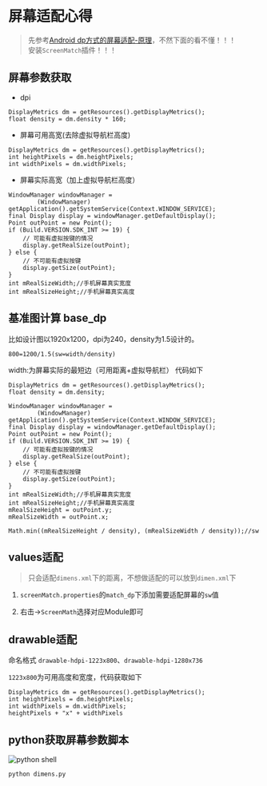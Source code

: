 # 屏幕适配心得

> 先参考[Android dp方式的屏幕适配-原理](https://blog.csdn.net/fesdgasdgasdg/article/details/82054971)，不然下面的看不懂！！！<br/>
安装```ScreenMatch```插件！！！

## 屏幕参数获取

* dpi
```
DisplayMetrics dm = getResources().getDisplayMetrics();
float density = dm.density * 160;
```

* 屏幕可用高宽(去除虚拟导航栏高度)
```
DisplayMetrics dm = getResources().getDisplayMetrics();
int heightPixels = dm.heightPixels;
int widthPixels = dm.widthPixels;
```

* 屏幕实际高宽（加上虚拟导航栏高度）
```
WindowManager windowManager =
        (WindowManager) getApplication().getSystemService(Context.WINDOW_SERVICE);
final Display display = windowManager.getDefaultDisplay();
Point outPoint = new Point();
if (Build.VERSION.SDK_INT >= 19) {
    // 可能有虚拟按键的情况
    display.getRealSize(outPoint);
} else {
    // 不可能有虚拟按键
    display.getSize(outPoint);
}
int mRealSizeWidth;//手机屏幕真实宽度
int mRealSizeHeight;//手机屏幕真实高度
```

## 基准图计算 base_dp

比如设计图以1920x1200，dpi为240，density为1.5设计的。

```800=1200/1.5(sw=width/density)```

width:为屏幕实际的最短边（可用距离+虚拟导航栏）
代码如下
```
DisplayMetrics dm = getResources().getDisplayMetrics();
float density = dm.density;

WindowManager windowManager =
        (WindowManager) getApplication().getSystemService(Context.WINDOW_SERVICE);
final Display display = windowManager.getDefaultDisplay();
Point outPoint = new Point();
if (Build.VERSION.SDK_INT >= 19) {
    // 可能有虚拟按键的情况
    display.getRealSize(outPoint);
} else {
    // 不可能有虚拟按键
    display.getSize(outPoint);
}
int mRealSizeWidth;//手机屏幕真实宽度
int mRealSizeHeight;//手机屏幕真实高度
mRealSizeHeight = outPoint.y;
mRealSizeWidth = outPoint.x;

Math.min((mRealSizeHeight / density), (mRealSizeWidth / density));//sw
```

## values适配
> 只会适配```dimens.xml```下的距离，不想做适配的可以放到```dimen.xml```下

1. ```screenMatch.properties```的```match_dp```下添加需要适配屏幕的```sw```值

2. 右击->```ScreenMath```选择对应Module即可

## drawable适配

命名格式
```drawable-hdpi-1223x800```、```drawable-hdpi-1280x736```

```1223x800```为可用高度和宽度，代码获取如下
```
DisplayMetrics dm = getResources().getDisplayMetrics();
int heightPixels = dm.heightPixels;
int widthPixels = dm.widthPixels;
heightPixels + "x" + widthPixels
```

## python获取屏幕参数脚本
![python shell](https://github.com/mzyq/ScreenMath/blob/bb4cccb4077ef8a536ed6e7de34466cb43ff14c2/img/shell.png)

```
python dimens.py
```